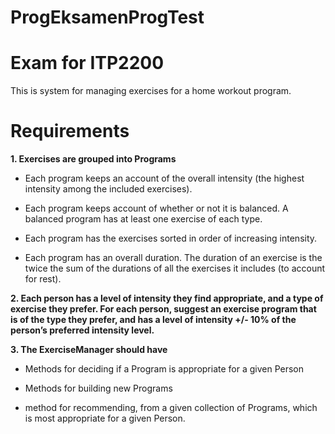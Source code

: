 # ProgEksamenProgTest
# Exam for ITP2200
This is system for managing exercises for a home workout program. 
# Requirements

**1. Exercises are grouped into Programs**

- Each program keeps an account of the overall intensity (the highest intensity
among the included exercises).

- Each program keeps account of whether or not it is balanced. A balanced
program has at least one exercise of each type.

-  Each program has the exercises sorted in order of increasing intensity. 

-  Each program has an overall duration. The duration of an exercise is the twice
the sum of the durations of all the exercises it includes (to account for rest).


**2. Each person has a level of intensity they find appropriate, and a type of exercise they
prefer. For each person, suggest an exercise program that is of the type they prefer,
and has a level of intensity +/- 10% of the person’s preferred intensity level.**

**3. The ExerciseManager should have**

-  Methods for deciding if a Program is appropriate for a given Person

-  Methods for building new Programs

- method for recommending, from a given collection of Programs, which is
most appropriate for a given Person. 
